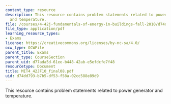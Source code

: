 ```yaml
---
content_type: resource
description: This resource contains problem statements related to power generator
  and temperature.
file: /courses/4-42j-fundamentals-of-energy-in-buildings-fall-2010/d74dd793b7b5df53f58a02cc588e89d9_MIT4_42JF10_final08.pdf
file_type: application/pdf
learning_resource_types:
- Exams
license: https://creativecommons.org/licenses/by-nc-sa/4.0/
ocw_type: OCWFile
parent_title: Exams
parent_type: CourseSection
parent_uid: d77ada5d-61ee-b448-42ab-e5efdcfe7f48
resourcetype: Document
title: MIT4_42JF10_final08.pdf
uid: d74dd793-b7b5-df53-f58a-02cc588e89d9
---
```

This resource contains problem statements related to power generator and temperature.